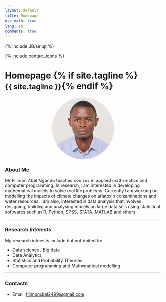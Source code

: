 ```yaml
---
layout: default
title: Homepage
use_math: true
lang: zh
comments: true
---
```

{% include JB/setup %}
<div class="page-header">
  <div class="pull-right">
    {% include contact_icons %}
  </div>
  <h1>
    Homepage
    {% if site.tagline %}<br/><small>{{ site.tagline }}</small>{% endif %}
  </h1>
</div>

<style>
img {
  display: block;
  margin-left: auto;
  margin-right: auto;
  width: 50%;
  border-radius: 50%;
}
</style>

<img src="images/main/profile_picture_2.jpg" class="center" style="width:200px">


### About Me
Mr Filimon Abel Mgandu teaches courses in applied mathematics and computer programming. In research, I am interested in developing mathematical models to solve real life problems. Currently I am working on modelling the impacts of climate changes on aflatoxin contaminations and water resources. I am also, interested in data analysis that involves designing, building and analysing models on large data sets using statistical softwares such as R, Python, SPSS, STATA, MATLAB and others.

---

### Research Interests
My research interests include but not limited to:
- Data science / Big data 
- Data Analytics 
- Statistics and Probability Theories 
- Computer programming and Mathematical modelling

---

### Contacts
- Email: filimonabel2499@gmail.com
